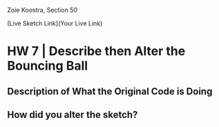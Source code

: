 Zoie Koostra, Section 50

[Live Sketch Link](Your Live Link)


# HW 7 | Describe then Alter the Bouncing Ball

## Description of What the Original Code is Doing

<!--
I'm just going to go in order of what the code actually is
instead of trying to explain it all at once.
The first thing the code does is set up the variables.
It sets up variables that tell you the size of the ball,
the location of the ball, and then the "change" (i.e. delta)
the ball should make each time frame redraws. It also sets up
the variable for what the ball should do when the mouse is clicked.

Then it sets up the canvas. Alright!

Inside the draw function, the first lines of code are basically saying,
assign a new value to the ball.x and ball.y variables that is equal
to ball.delta times the value of ball.scale plus the value of ball.x or ball.y.
At this point, the starting variable is equal to 10, and the other variables are all 1.
So the equation is really 1*1+10, making the new value of the x and y coordinates for the ball 11, but because this will keep repeating, it will increase by 1 each time the function runs.

Then we have an if statement that's basically what will help create the "bounce" effect of the ball. So, if the ball's x location is greater than OR the same as the width of the canvas AND if the ball's x value is less than or the same as 0, the value of ball.delta_x should be reassigned as ball.delta_x +ball.delta_x * -1. Since the (I'm gonna abbreviate here) BDX variable was equal to 1, it becomes equal to -1 and then in the frame immediately after *should* cycle back to being positive 1, since the x-value of the ball will no longer be greater than or equal to the width of the canvas.

Then there is an if statement that does the exact same thing for the y value of the ball in relation to the height of the canvas. Easy peasy.


Then we actually draw the ellipse. A 255 fill indicates the ball will be white.
Then, the variables for the ball's x and y locations and the variable for the ball's width actually draw the ellipse. By giving the ellipse variables in the place where we would typically put the x and y values of the shape, we have created an ellipse that will respond to that earlier equation that set up the movement of the ellipse, so that each time it re-draws, the updated value of the ellipse's x and y location will have changed.

Moving out of the draw function, the last line of code is one that sets up a way for the ball to respond to the mouse being clicked by the user. So when the mouse is pressed, the current value of mouseX between 0 and the width of the canvas is then mapped to a value between 0.5 and 10. This means that the position of the mouse when it is clicked has the power to alter the value of ball.scale_x, which is one of the variables that controls the distance the ball moves in each frame cycle and therefore, how "fast" the ball appears to move across the screen. If the mouseX value is low, then it will be mapped to a much smaller number.

If you remember in the equation above, the ball.scale_x value was multiplied with ball.delta_x and then added to the ball's current x position in order to change it's value. So if the ball.delta_x (which is still equal to 1) is multiplied by a super small number (like .5) and added to the balls current x location, that means the ball will appear to move very slowly, because each frame, it's only able to increase the value of the ball's x location by .5. Conversely, if the area of the canvas where the mouse is clicked has a high x value, then the ball will start to move a large distance each frame, making the spaces between each ball look further apart and making the ball appear to move more quickly.

The same for all of this is true for the command below it which is all the same stuff but with variables as they relate to y values.


-->


## How did you alter the sketch?

<!--
I altered the sketch in some really simple ways but I feel like I really created something super different.

First, I made the function that tells the ball what to do when the mouse is clicked also control what color the background was, so now when you click the mouse, the background changes to a random color.

Then I used the if statements that dictate what the ball should do when it hits the boundary to make the ball change color everytime it hits the boundary. Then I took away the stroke so the ball would appear to be sort of a continuous line, which makes the sketch turn into a creation of sort of like crazy plaid. 
-->
